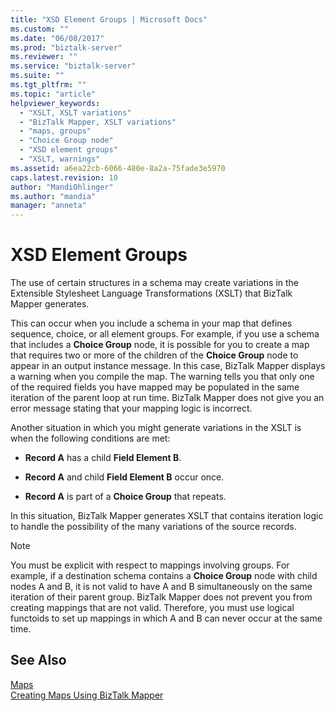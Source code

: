 ```yaml
---
title: "XSD Element Groups | Microsoft Docs"
ms.custom: ""
ms.date: "06/08/2017"
ms.prod: "biztalk-server"
ms.reviewer: ""
ms.service: "biztalk-server"
ms.suite: ""
ms.tgt_pltfrm: ""
ms.topic: "article"
helpviewer_keywords: 
  - "XSLT, XSLT variations"
  - "BizTalk Mapper, XSLT variations"
  - "maps, groups"
  - "Choice Group node"
  - "XSD element groups"
  - "XSLT, warnings"
ms.assetid: a6ea22cb-6066-480e-8a2a-75fade3e5970
caps.latest.revision: 10
author: "MandiOhlinger"
ms.author: "mandia"
manager: "anneta"
---
```

# XSD Element Groups
The use of certain structures in a schema may create variations in the Extensible Stylesheet Language Transformations (XSLT) that BizTalk Mapper generates.  
  
 This can occur when you include a schema in your map that defines sequence, choice, or all element groups. For example, if you use a schema that includes a **Choice Group** node, it is possible for you to create a map that requires two or more of the children of the **Choice Group** node to appear in an output instance message. In this case, BizTalk Mapper displays a warning when you compile the map. The warning tells you that only one of the required fields you have mapped may be populated in the same iteration of the parent loop at run time. BizTalk Mapper does not give you an error message stating that your mapping logic is incorrect.  
  
 Another situation in which you might generate variations in the XSLT is when the following conditions are met:  
  
-   **Record A** has a child **Field Element B**.  
  
-   **Record A** and child **Field Element B** occur once.  
  
-   **Record A** is part of a **Choice Group** that repeats.  
  
 In this situation, BizTalk Mapper generates XSLT that contains iteration logic to handle the possibility of the many variations of the source records.  
  
> [!NOTE]
>  You must be explicit with respect to mappings involving groups. For example, if a destination schema contains a **Choice Group** node with child nodes A and B, it is not valid to have A and B simultaneously on the same iteration of their parent group. BizTalk Mapper does not prevent you from creating mappings that are not valid. Therefore, you must use logical functoids to set up mappings in which A and B can never occur at the same time.  
  
## See Also  
 [Maps](../core/maps.md)   
 [Creating Maps Using BizTalk Mapper](../core/creating-maps-using-biztalk-mapper.md)